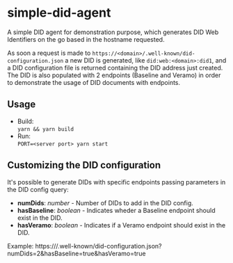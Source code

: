 # simple-did-agent

A simple DID agent for demonstration purpose, which generates DID Web Identifiers on the go based in the hostname requested.

As soon a request is made to `https://<domain>/.well-known/did-configuration.json` a new DID is generated, like `did:web:<domain>:did1`, and a DID configuration file is returned containing the DID address just created. The DID is also populated with 2 endpoints (Baseline and Veramo) in order to demonstrate the usage of DID documents with endpoints.

## Usage
- Build: \
`yarn && yarn build`
- Run: \
`PORT=<server port> yarn start`

## Customizing the DID configuration

It's possible to generate DIDs with specific endpoints passing parameters in the DID config query:
* **numDids**: *number* - Number of DIDs to add in the DID config.
* **hasBaseline**: *boolean* - Indicates wheder a Baseline endpoint should exist in the DID.
* **hasVeramo**: *boolean* - Indicates if a Veramo endpoint should exist in the DID.

Example:
https://<domain>/.well-known/did-configuration.json?numDids=2&hasBaseline=true&hasVeramo=true